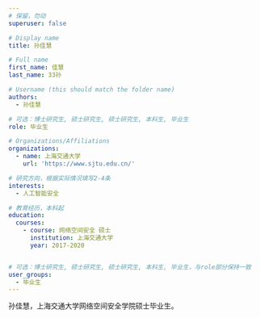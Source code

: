 ```yaml
---
# 保留，勿动
superuser: false

# Display name
title: 孙佳慧

# Full name
first_name: 佳慧
last_name: 33孙

# Username (this should match the folder name)
authors:
  - 孙佳慧

# 可选：博士研究生, 硕士研究生, 硕士研究生, 本科生, 毕业生
role: 毕业生

# Organizations/Affiliations
organizations:
  - name: 上海交通大学
    url: 'https://www.sjtu.edu.cn/'

# 研究方向，根据实际情况填写2-4条
interests:
  - 人工智能安全

# 教育经历，本科起
education:
  courses:
    - course: 网络空间安全 硕士
      institution: 上海交通大学
      year: 2017-2020


# 可选：博士研究生, 硕士研究生, 硕士研究生, 本科生, 毕业生，与role部分保持一致
user_groups:
  - 毕业生
---
```


孙佳慧，上海交通大学网络空间安全学院硕士毕业生。